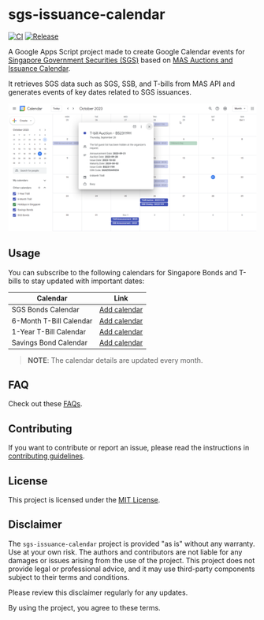 # sgs-issuance-calendar

[![CI](https://github.com/ngshiheng/sgs-issuance-calendar/actions/workflows/ci.yml/badge.svg)](https://github.com/ngshiheng/sgs-issuance-calendar/actions/workflows/ci.yml)
[![Release](https://github.com/ngshiheng/sgs-issuance-calendar/actions/workflows/release.yml/badge.svg)](https://github.com/ngshiheng/sgs-issuance-calendar/actions/workflows/release.yml)

A Google Apps Script project made to create Google Calendar events for [Singapore Government Securities (SGS)](https://www.mas.gov.sg/bonds-and-bills) based on [MAS Auctions and Issuance Calendar](https://www.mas.gov.sg/bonds-and-bills/auctions-and-issuance-calendar).

It retrieves SGS data such as SGS, SSB, and T-bills from MAS API and generates events of key dates related to SGS issuances.

<p align="center">
  <img width=auto height=auto src="assets/example.png">
</p>

## Usage

You can subscribe to the following calendars for Singapore Bonds and T-bills to stay updated with important dates:

| Calendar                | Link                                                                                                                                                                                  |
| ----------------------- | ------------------------------------------------------------------------------------------------------------------------------------------------------------------------------------- |
| SGS Bonds Calendar      | [Add calendar](https://calendar.google.com/calendar/u/0?cid=MWU3MDlkZjY5OTlhOWNjOGIxYTJiYTRlMDQ5ZDBmZDM0ZTBhNjQ5OTRhNTU5MzRmYTMzMzk3NTM0NWE5YjAzMEBncm91cC5jYWxlbmRhci5nb29nbGUuY29t) |
| 6-Month T-Bill Calendar | [Add calendar](https://calendar.google.com/calendar/u/0?cid=NzFkNTAyMDBjMDA4OTNiZjAyOWIxYjVhZDdmMjM4OGZkODU0ODA3YzdlMWJmYTFiM2E0OWI5MTNkNjAzMDUwYUBncm91cC5jYWxlbmRhci5nb29nbGUuY29t) |
| 1-Year T-Bill Calendar  | [Add calendar](https://calendar.google.com/calendar/u/0?cid=NDcxNzZkMTIwZWZiM2M4OTM1OTIxZTgxNmM3YzUzMGY4N2ExNmM0NThjNGFiYTQyZjljZWRkNTE4NWZmNDgzM0Bncm91cC5jYWxlbmRhci5nb29nbGUuY29t) |
| Savings Bond Calendar   | [Add calendar](https://calendar.google.com/calendar/u/0?cid=NDY1MjEwOGViZTU5YjAyZmE3MTdkNmM3NzU5MmNkZjcyNmJlNDgwM2NlM2M2ZmJhOTM5ZGY5ZTI3Nzg3YTY3NEBncm91cC5jYWxlbmRhci5nb29nbGUuY29t) |

> **NOTE**:
> The calendar details are updated every month.

## FAQ

Check out these [FAQs](docs/FAQ.md).

## Contributing

If you want to contribute or report an issue, please read the instructions in [contributing guidelines](docs/CONTRIBUTING.md).

## License

This project is licensed under the [MIT License](LICENSE).

## Disclaimer

The `sgs-issuance-calendar` project is provided "as is" without any warranty. Use at your own risk. The authors and contributors are not liable for any damages or issues arising from the use of the project. This project does not provide legal or professional advice, and it may use third-party components subject to their terms and conditions.

Please review this disclaimer regularly for any updates.

By using the project, you agree to these terms.
